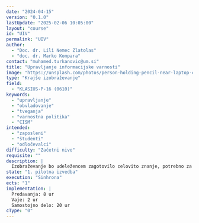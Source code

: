 ```yaml
---
date: "2024-04-15"
version: "0.1.0"
lastUpdate: "2025-02-06 10:05:00"
layout: "course"
id: "UIV"
permalink: "UIV"
author:
  - "Doc. dr. Lili Nemec Zlatolas"
  - "doc. dr. Marko Kompara"
contact: "muhamed.turkanovic@um.si"
title: "Upravljanje informacijske varnosti"
image: "https://unsplash.com/photos/person-holding-pencil-near-laptop-computer-5fNmWej4tAA"
type: "Krajše izobraževanje"
field:
  - "KLASIUS-P-16 (0610)"
keywords:
  - "upravljanje"
  - "obvladovanje"
  - "tveganja"
  - "varnostna politika"
  - "CISM"
intended:
  - "zaposleni"
  - "študenti"
  - "odločevalci"
difficulty: "Začetni nivo"
requisite: ""
description: |
  Izobraževanje bo udeležencem zagotovilo celovito znanje, potrebno za upravljanje informacijske varnosti v podjetjih. Predstavljeni so vsi relevantni standardi, metodologije, pristopi, orodja in ogrodja za upravljanja informacijske varnosti. Izziv upravljanja informacijske varnosti v organizaciji je njegova multidisciplinarna narava, zato se bodo udeleženci seznanili z osnovami kriznega upravljanja, projektnega vodenja itd. Vodstvo mora razumeti posledice varnostnih incidentov za konkurenčnost in kontinuiteto poslovanja, kako izboljšati odpornost organizacije in kako lahko to prinese strateško prednost pred konkurenco.
state: "1. pilotna izvedba"
execution: "Sinhrona"
ects: "1"
implementation: |
  Predavanja: 8 ur
  Vaje: 2 ur
  Samostojno delo: 20 ur
cType: "0"
---
```

